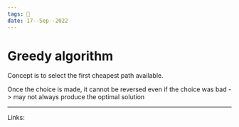 ```yaml
---
tags: 🌱
date: 17--Sep--2022
---
```


# Greedy algorithm

Concept is to select the first cheapest path available.

Once the choice is made, it cannot be reversed even if the choice was bad -> may not always produce the optimal solution

---
Links: 
